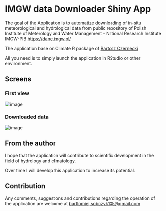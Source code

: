 # IMGW data Downloader Shiny App
The goal of the Application is to automatize downloading of in-situ meteorological and hydrological data from public repository of Polish Institute of Meterology and Water Management - National Research Institute IMGW-PIB https://dane.imgw.pl/

The application base on Climate R package of [Bartosz Czernecki](https://github.com/bczernecki) 

All you need is to simply launch the application in RStudio or other environment. 

## Screens 
### First view
![image](https://github.com/barcelm/IMGW_data_Downloader_App/assets/138857410/0f863762-0c26-47be-b556-170ac284ff71)

### Downloaded data
![image](https://github.com/barcelm/IMGW_data_Downloader_App/assets/138857410/6b14fab7-4765-45f8-8e51-6aeee0a46ea9)

## From the author
I hope that the application will contribute to scientific development in the field of hydrology and climatology.

Over time I will develop this application to increase its potential.

## Contribution
Any comments, suggestions and contributions regarding the operation of the application are welcome at bartlomiej.sobczyk135@gmail.com

